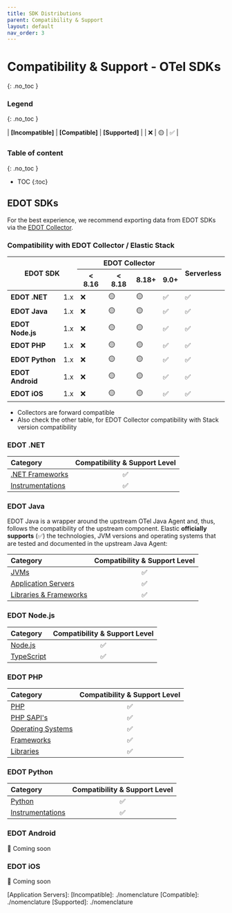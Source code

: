 ```yaml
---
title: SDK Distributions
parent: Compatibility & Support
layout: default
nav_order: 3
---
```


# Compatibility & Support - OTel SDKs
{: .no_toc }

### Legend
{: .no_toc }

| **[Incompatible]** | **[Compatible]** | **[Supported]** |
| ❌ | 🟡 | ✅ |

### Table of content
{: .no_toc }

- TOC
{:toc}

## EDOT SDKs

For the best experience, we recommend exporting data from EDOT SDKs via the [EDOT Collector](https://elastic.github.io/opentelemetry/edot-collector/index).

### Compatibility with EDOT Collector / Elastic Stack

<table class="compatibility">
    <thead>
        <tr>
            <th rowspan=2 colspan=2><b>EDOT SDK</b></th>
            <th colspan=4>EDOT Collector </th>
            <th rowspan=2><b>Serverless</b></th>
        </tr>
        <tr>
            <th>< 8.16</th>
            <th>< 8.18</th>
            <th>8.18+</th>
            <th>9.0+</th>
        </tr>
    </thead>
    <tbody>
        <tr>
            <td style="text-align:left;"><b>EDOT .NET</b></td>
            <td>1.x</td>
            <td>❌</td>
            <td>🟡</td>
            <td>🟡</td>
            <td>✅</td>
            <td>✅</td>
        </tr>
        <tr>
            <td style="text-align:left;"><b>EDOT Java</b></td>
            <td>1.x</td>
            <td>❌</td>
            <td>🟡</td>
            <td>🟡</td>
            <td>✅</td>
            <td>✅</td>
        </tr>
        <tr>
            <td style="text-align:left;"><b>EDOT Node.js</b></td>
            <td>1.x</td>
            <td>❌</td>
            <td>🟡</td>
            <td>🟡</td>
            <td>✅</td>
            <td>✅</td>
        </tr>
        <tr>
            <td style="text-align:left;"><b>EDOT PHP</b></td>
            <td>1.x</td>
            <td>❌</td>
            <td>🟡</td>
            <td>🟡</td>
            <td>✅</td>
            <td>✅</td>
        </tr>
        <tr>
            <td style="text-align:left;"><b>EDOT Python</b></td>
            <td>1.x</td>
            <td>❌</td>
            <td>🟡</td>
            <td>🟡</td>
            <td>✅</td>
            <td>✅</td>
        </tr>
        <tr>
            <td style="text-align:left;"><b>EDOT Android</b></td>
            <td>1.x</td>
            <td>❌</td>
            <td>🟡</td>
            <td>🟡</td>
            <td>✅</td>
            <td>✅</td>
        </tr>
        <tr>
            <td style="text-align:left;"><b>EDOT iOS</b></td>
            <td>1.x</td>
            <td>❌</td>
            <td>🟡</td>
            <td>🟡</td>
            <td>✅</td>
            <td>✅</td>
        </tr>
    </tbody>
</table>

- Collectors are forward compatible
- Also check the other table, for EDOT Collector compatibility with Stack version compatibility

### EDOT .NET

| Category                                                                             | Compatibility & Support Level |
|:-------------------------------------------------------------------------------------|:-----------------------------:|
| [.NET Frameworks](../edot-sdks/dotnet/supported-technologies.html#net-frameworks)    |               ✅               |
| [Instrumentations](../edot-sdks/dotnet/supported-technologies.html#instrumentations) |               ✅               |

### EDOT Java

EDOT Java is a wrapper around the upstream OTel Java Agent and, thus, follows the compatibility of the upstream component.
Elastic **officially supports** (✅) the technologies, JVM versions and operating systems that are tested and documented in the upstream Java Agent:

| Category                                                                                                                                                   | Compatibility & Support Level |
|:-----------------------------------------------------------------------------------------------------------------------------------------------------------|:-----------------------------:|
| [JVMs](https://github.com/open-telemetry/opentelemetry-java-instrumentation/blob/main/docs/supported-libraries.md#jvms-and-operating-systems)              |               ✅               |
| [Application Servers](https://github.com/open-telemetry/opentelemetry-java-instrumentation/blob/main/docs/supported-libraries.md#application-servers )     |               ✅               |
| [Libraries & Frameworks](https://github.com/open-telemetry/opentelemetry-java-instrumentation/blob/main/docs/supported-libraries.md#libraries--frameworks) |               ✅               |

### EDOT Node.js

| Category                                                                          | Compatibility & Support Level |
|:----------------------------------------------------------------------------------|:-----------------------------:|
| [Node.js](../edot-sdks/nodejs/supported-technologies.html#nodejs-versions)        |               ✅               |
| [TypeScript](../edot-sdks/nodejs/supported-technologies.html#typescript-versions) |               ✅               |

### EDOT PHP

| Category                                                                                      | Compatibility & Support Level |
|:----------------------------------------------------------------------------------------------|:-----------------------------:|
| [PHP](../edot-sdks/php/supported-technologies.html#php-versions)                              |               ✅               |
| [PHP SAPI's](../edot-sdks/php/supported-technologies.html#supported-php-sapis)                |               ✅               |
| [Operating Systems](../edot-sdks/php/supported-technologies.html#supported-operating-systems) |               ✅               |
| [Frameworks](../edot-sdks/php/supported-technologies.html#instrumented-frameworks)            |               ✅               |
| [Libraries](../edot-sdks/php/supported-technologies.html#instrumented-libraries)              |               ✅               |

### EDOT Python

| Category                                                                             | Compatibility & Support Level |
|:-------------------------------------------------------------------------------------|:-----------------------------:|
| [Python](../edot-sdks/python/supported-technologies.html#python-versions)            |               ✅               |
| [Instrumentations](../edot-sdks/python/supported-technologies.html#instrumentations) |               ✅               |


### EDOT Android

🚧 Coming soon

### EDOT iOS

🚧 Coming soon

[Application Servers]: 
[Incompatible]: ./nomenclature
[Compatible]: ./nomenclature
[Supported]: ./nomenclature
